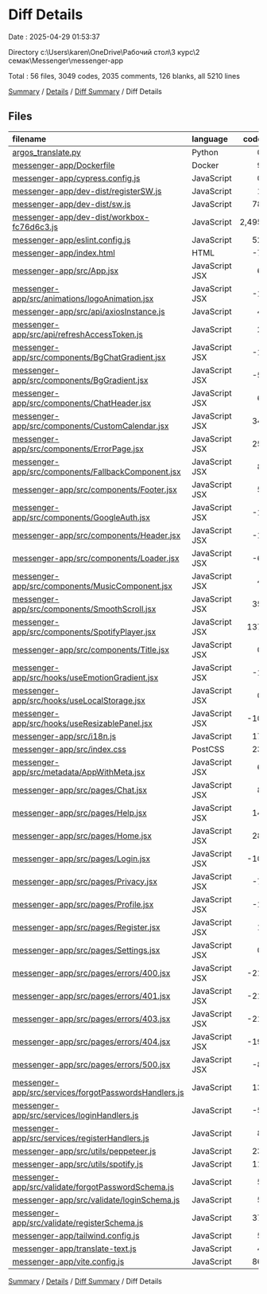 # Diff Details

Date : 2025-04-29 01:53:37

Directory c:\\Users\\karen\\OneDrive\\Рабочий стол\\3 курс\\2 семак\\Messenger\\messenger-app

Total : 56 files,  3049 codes, 2035 comments, 126 blanks, all 5210 lines

[Summary](results.md) / [Details](details.md) / [Diff Summary](diff.md) / Diff Details

## Files
| filename | language | code | comment | blank | total |
| :--- | :--- | ---: | ---: | ---: | ---: |
| [argos\_translate.py](/argos_translate.py) | Python | 0 | 0 | -1 | -1 |
| [messenger-app/Dockerfile](/messenger-app/Dockerfile) | Docker | 9 | 0 | 12 | 21 |
| [messenger-app/cypress.config.js](/messenger-app/cypress.config.js) | JavaScript | 0 | 9 | 2 | 11 |
| [messenger-app/dev-dist/registerSW.js](/messenger-app/dev-dist/registerSW.js) | JavaScript | 1 | 0 | 0 | 1 |
| [messenger-app/dev-dist/sw.js](/messenger-app/dev-dist/sw.js) | JavaScript | 78 | 21 | 10 | 109 |
| [messenger-app/dev-dist/workbox-fc76d6c3.js](/messenger-app/dev-dist/workbox-fc76d6c3.js) | JavaScript | 2,495 | 1,920 | 62 | 4,477 |
| [messenger-app/eslint.config.js](/messenger-app/eslint.config.js) | JavaScript | 52 | 0 | 5 | 57 |
| [messenger-app/index.html](/messenger-app/index.html) | HTML | -7 | 1 | 6 | 0 |
| [messenger-app/src/App.jsx](/messenger-app/src/App.jsx) | JavaScript JSX | 6 | 41 | 2 | 49 |
| [messenger-app/src/animations/logoAnimation.jsx](/messenger-app/src/animations/logoAnimation.jsx) | JavaScript JSX | -1 | 0 | 0 | -1 |
| [messenger-app/src/api/axiosInstance.js](/messenger-app/src/api/axiosInstance.js) | JavaScript | 4 | 1 | 0 | 5 |
| [messenger-app/src/api/refreshAccessToken.js](/messenger-app/src/api/refreshAccessToken.js) | JavaScript | 2 | 0 | -1 | 1 |
| [messenger-app/src/components/BgChatGradient.jsx](/messenger-app/src/components/BgChatGradient.jsx) | JavaScript JSX | -1 | 0 | 1 | 0 |
| [messenger-app/src/components/BgGradient.jsx](/messenger-app/src/components/BgGradient.jsx) | JavaScript JSX | -5 | 0 | -1 | -6 |
| [messenger-app/src/components/ChatHeader.jsx](/messenger-app/src/components/ChatHeader.jsx) | JavaScript JSX | 6 | 0 | 0 | 6 |
| [messenger-app/src/components/CustomCalendar.jsx](/messenger-app/src/components/CustomCalendar.jsx) | JavaScript JSX | 34 | 5 | 1 | 40 |
| [messenger-app/src/components/ErrorPage.jsx](/messenger-app/src/components/ErrorPage.jsx) | JavaScript JSX | 25 | 0 | 5 | 30 |
| [messenger-app/src/components/FallbackComponent.jsx](/messenger-app/src/components/FallbackComponent.jsx) | JavaScript JSX | 8 | 2 | 1 | 11 |
| [messenger-app/src/components/Footer.jsx](/messenger-app/src/components/Footer.jsx) | JavaScript JSX | 5 | 0 | 0 | 5 |
| [messenger-app/src/components/GoogleAuth.jsx](/messenger-app/src/components/GoogleAuth.jsx) | JavaScript JSX | -1 | 0 | 0 | -1 |
| [messenger-app/src/components/Header.jsx](/messenger-app/src/components/Header.jsx) | JavaScript JSX | -1 | 0 | 1 | 0 |
| [messenger-app/src/components/Loader.jsx](/messenger-app/src/components/Loader.jsx) | JavaScript JSX | -6 | 0 | 0 | -6 |
| [messenger-app/src/components/MusicComponent.jsx](/messenger-app/src/components/MusicComponent.jsx) | JavaScript JSX | 4 | 0 | 0 | 4 |
| [messenger-app/src/components/SmoothScroll.jsx](/messenger-app/src/components/SmoothScroll.jsx) | JavaScript JSX | 35 | 0 | 6 | 41 |
| [messenger-app/src/components/SpotifyPlayer.jsx](/messenger-app/src/components/SpotifyPlayer.jsx) | JavaScript JSX | 137 | 0 | 10 | 147 |
| [messenger-app/src/components/Title.jsx](/messenger-app/src/components/Title.jsx) | JavaScript JSX | 0 | 0 | -2 | -2 |
| [messenger-app/src/hooks/useEmotionGradient.jsx](/messenger-app/src/hooks/useEmotionGradient.jsx) | JavaScript JSX | -1 | 0 | 0 | -1 |
| [messenger-app/src/hooks/useLocalStorage.jsx](/messenger-app/src/hooks/useLocalStorage.jsx) | JavaScript JSX | 0 | 0 | 1 | 1 |
| [messenger-app/src/hooks/useResizablePanel.jsx](/messenger-app/src/hooks/useResizablePanel.jsx) | JavaScript JSX | -10 | 10 | 0 | 0 |
| [messenger-app/src/i18n.js](/messenger-app/src/i18n.js) | JavaScript | 17 | 0 | 5 | 22 |
| [messenger-app/src/index.css](/messenger-app/src/index.css) | PostCSS | 23 | 0 | 6 | 29 |
| [messenger-app/src/metadata/AppWithMeta.jsx](/messenger-app/src/metadata/AppWithMeta.jsx) | JavaScript JSX | 6 | 0 | 3 | 9 |
| [messenger-app/src/pages/Chat.jsx](/messenger-app/src/pages/Chat.jsx) | JavaScript JSX | 8 | 2 | 2 | 12 |
| [messenger-app/src/pages/Help.jsx](/messenger-app/src/pages/Help.jsx) | JavaScript JSX | 14 | 0 | -1 | 13 |
| [messenger-app/src/pages/Home.jsx](/messenger-app/src/pages/Home.jsx) | JavaScript JSX | 28 | 0 | -6 | 22 |
| [messenger-app/src/pages/Login.jsx](/messenger-app/src/pages/Login.jsx) | JavaScript JSX | -10 | 8 | 1 | -1 |
| [messenger-app/src/pages/Privacy.jsx](/messenger-app/src/pages/Privacy.jsx) | JavaScript JSX | -7 | 0 | 0 | -7 |
| [messenger-app/src/pages/Profile.jsx](/messenger-app/src/pages/Profile.jsx) | JavaScript JSX | -1 | 0 | 0 | -1 |
| [messenger-app/src/pages/Register.jsx](/messenger-app/src/pages/Register.jsx) | JavaScript JSX | 1 | 0 | 2 | 3 |
| [messenger-app/src/pages/Settings.jsx](/messenger-app/src/pages/Settings.jsx) | JavaScript JSX | 0 | 0 | 1 | 1 |
| [messenger-app/src/pages/errors/400.jsx](/messenger-app/src/pages/errors/400.jsx) | JavaScript JSX | -21 | 0 | -2 | -23 |
| [messenger-app/src/pages/errors/401.jsx](/messenger-app/src/pages/errors/401.jsx) | JavaScript JSX | -21 | 0 | -2 | -23 |
| [messenger-app/src/pages/errors/403.jsx](/messenger-app/src/pages/errors/403.jsx) | JavaScript JSX | -21 | 0 | -2 | -23 |
| [messenger-app/src/pages/errors/404.jsx](/messenger-app/src/pages/errors/404.jsx) | JavaScript JSX | -19 | 0 | -2 | -21 |
| [messenger-app/src/pages/errors/500.jsx](/messenger-app/src/pages/errors/500.jsx) | JavaScript JSX | -8 | 0 | 0 | -8 |
| [messenger-app/src/services/forgotPasswordsHandlers.js](/messenger-app/src/services/forgotPasswordsHandlers.js) | JavaScript | 13 | 0 | -4 | 9 |
| [messenger-app/src/services/loginHandlers.js](/messenger-app/src/services/loginHandlers.js) | JavaScript | -5 | 1 | 1 | -3 |
| [messenger-app/src/services/registerHandlers.js](/messenger-app/src/services/registerHandlers.js) | JavaScript | 8 | 0 | -3 | 5 |
| [messenger-app/src/utils/peppeteer.js](/messenger-app/src/utils/peppeteer.js) | JavaScript | 23 | 0 | -1 | 22 |
| [messenger-app/src/utils/spotify.js](/messenger-app/src/utils/spotify.js) | JavaScript | 11 | 0 | 1 | 12 |
| [messenger-app/src/validate/forgotPasswordSchema.js](/messenger-app/src/validate/forgotPasswordSchema.js) | JavaScript | 5 | 0 | 0 | 5 |
| [messenger-app/src/validate/loginSchema.js](/messenger-app/src/validate/loginSchema.js) | JavaScript | 5 | 0 | 1 | 6 |
| [messenger-app/src/validate/registerSchema.js](/messenger-app/src/validate/registerSchema.js) | JavaScript | 37 | 0 | 0 | 37 |
| [messenger-app/tailwind.config.js](/messenger-app/tailwind.config.js) | JavaScript | 5 | 0 | 0 | 5 |
| [messenger-app/translate-text.js](/messenger-app/translate-text.js) | JavaScript | 4 | 0 | 0 | 4 |
| [messenger-app/vite.config.js](/messenger-app/vite.config.js) | JavaScript | 86 | 14 | 6 | 106 |

[Summary](results.md) / [Details](details.md) / [Diff Summary](diff.md) / Diff Details